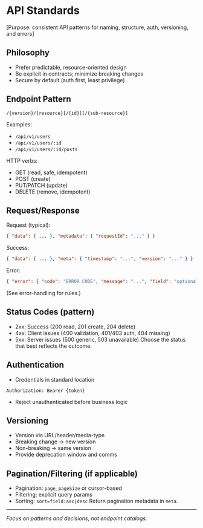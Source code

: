 # API Standards

[Purpose: consistent API patterns for naming, structure, auth, versioning, and errors]

## Philosophy

- Prefer predictable, resource-oriented design
- Be explicit in contracts; minimize breaking changes
- Secure by default (auth first, least privilege)

## Endpoint Pattern

```
/{version}/{resource}[/{id}][/{sub-resource}]
```

Examples:

- `/api/v1/users`
- `/api/v1/users/:id`
- `/api/v1/users/:id/posts`

HTTP verbs:

- GET (read, safe, idempotent)
- POST (create)
- PUT/PATCH (update)
- DELETE (remove, idempotent)

## Request/Response

Request (typical):

```json
{ "data": { ... }, "metadata": { "requestId": "..." } }
```

Success:

```json
{ "data": { ... }, "meta": { "timestamp": "...", "version": "..." } }
```

Error:

```json
{ "error": { "code": "ERROR_CODE", "message": "...", "field": "optional" } }
```

(See error-handling for rules.)

## Status Codes (pattern)

- 2xx: Success (200 read, 201 create, 204 delete)
- 4xx: Client issues (400 validation, 401/403 auth, 404 missing)
- 5xx: Server issues (500 generic, 503 unavailable)
  Choose the status that best reflects the outcome.

## Authentication

- Credentials in standard location

```
Authorization: Bearer {token}
```

- Reject unauthenticated before business logic

## Versioning

- Version via URL/header/media-type
- Breaking change → new version
- Non-breaking → same version
- Provide deprecation window and comms

## Pagination/Filtering (if applicable)

- Pagination: `page`, `pageSize` or cursor-based
- Filtering: explicit query params
- Sorting: `sort=field:asc|desc`
  Return pagination metadata in `meta`.

---

_Focus on patterns and decisions, not endpoint catalogs._
